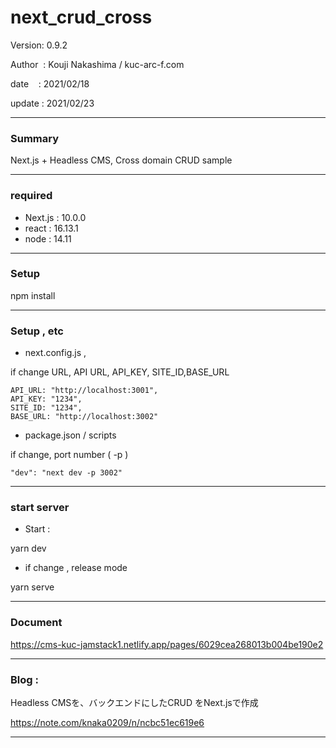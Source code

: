 # next_crud_cross

 Version: 0.9.2

 Author  : Kouji Nakashima / kuc-arc-f.com

 date    : 2021/02/18

 update  : 2021/02/23

***
### Summary

Next.js + Headless CMS, Cross domain CRUD sample

***
### required

* Next.js : 10.0.0
* react : 16.13.1
* node : 14.11

***
### Setup

npm install

***
### Setup , etc
* next.config.js , 

if change URL, API URL, API_KEY, SITE_ID,BASE_URL

```
API_URL: "http://localhost:3001",
API_KEY: "1234",
SITE_ID: "1234",
BASE_URL: "http://localhost:3002"
```

* package.json / scripts

if change, port number ( -p )

```
"dev": "next dev -p 3002"
```

***
### start server
* Start :

yarn dev

* if change , release mode

yarn serve


***
### Document

https://cms-kuc-jamstack1.netlify.app/pages/6029cea268013b004be190e2

***
### Blog : 

Headless CMSを、バックエンドにしたCRUD をNext.jsで作成

https://note.com/knaka0209/n/ncbc51ec619e6

***

